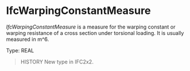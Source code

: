 # IfcWarpingConstantMeasure

_IfcWarpingConstantMeasure_ is a measure for the warping constant or warping resistance of a cross section under torsional loading. It is usually measured in m\^6.<!-- end of definition -->

Type: REAL

> HISTORY  New type in IFC2x2.
